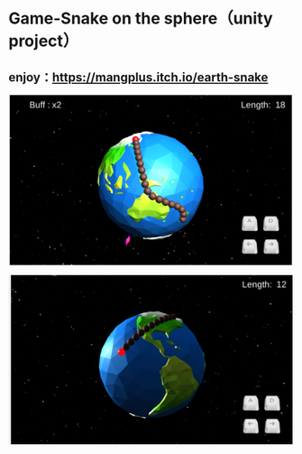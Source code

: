 # Game-Snake on the sphere（unity project）

## enjoy：https://mangplus.itch.io/earth-snake ##

![image](https://github.com/QianMang/Game-Snake-on-the-sphere/blob/master/screen%20shot/20190226181634.png)

![image](https://github.com/QianMang/Game-Snake-on-the-sphere/blob/master/screen%20shot/20190226182225.png)
